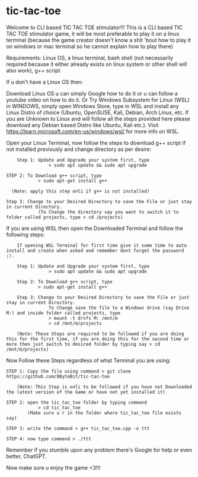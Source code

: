 # tic-tac-toe
Welcome to CLI based TIC TAC TOE stimulator!!! 
This is a CLI based TIC TAC TOE stimulator game, 
it will be most preferable to play it on a linux terminal 
(because the game creator doesn't know a shit 'bout how to play it on windows or mac terminal
so he cannot explain how to play there)

Requirements: Linux OS, a linux terminal, bash shell (not necessarily required because it either already exists 
              on linux system or other shell will also work), g++ script

If u don't have a Linux OS then:

Download Linux OS u can simply Google how to do it or u can follow a youtube video on how to do it.
Or Try Windows Subsystem for Linux (WSL) in WINDOWS, simply open Windows Store, type in WSL and install any Linux Distro of choice (Ubuntu, OpenSUSE, Kali, Debian, Arch Linux, etc. If you are Unknown to Linux and will follow all the steps provided here please download any Debian based Distro like Ubuntu, Kali etc.). Visit https://learn.microsoft.com/en-us/windows/wsl/ for more info on WSL.

Open your Linux Terminal, now follow the steps to download g++ script if not installed previously and change directory as per desire:

		Step 1: Update and Upgrade your system first, type
				    > sudo apt update && sudo apt upgrade

    STEP 2: To Download g++ script, type
		        > sudo apt-get install g++
				
	  (Note: apply this step onli if g++ is not installed)
		
    Step 3: Change to your Desired Directory to save the File or just stay in current Directory.
		        (To Change the directory say you want to switch it to folder called projects, type > cd /projects)
				
If you are using WSL then open the Downloaded Terminal and follow the following steps:

		If opening WSL Terminal for first time give it some time to auto install and create when asked and remember dont forget the password ;).

		Step 1: Update and Upgrade your system first, type
				    > sudo apt update && sudo apt upgrade
				
		Step 2: To Download g++ script, type
		        > sudo apt-get install g++
				
		Step 3: Change to your Desired Directory to save the File or just stay in current Directory.
				    To Change save the file to a Windows drive (say Drive M:) and inside folder called projects, type
				    > mount -t drvfs M: /mnt/m
				    > cd /mnt/m/projects
		
		(Note: These Steps are required to be followed if you are doing this for the first time, if you are doing this for the second time or more then just switch to desired folder by typing say > cd /mnt/m/projects)
		
		
Now Follow these Steps regardless of what Terminal you are using:

    STEP 1: Copy the file using command > git clone https://github.com/8ByteBit/tic-tac-toe
		
		(Note: This Step is onli to be followed if you have not Downloaded the latest version of the Game or have not yet installed it)

    STEP 2: open the tic_tac_toe folder by typing command 
		        > cd tic_tac_toe 
            (Make sure u r in the folder where tic_tac_toe file exists say) 

    STEP 3: write the command > g++ tic_tac_toe.cpp -o ttt
         
    STEP 4: now type command > ./ttt
        
Remember if you stumble upon any problem there's Google for help or even better, ChatGPT.        

Now make sure u enjoy the game <3!!!
